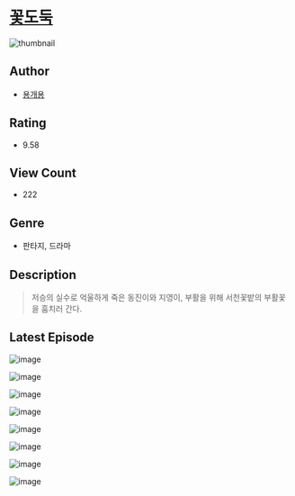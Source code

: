 # [꽃도둑](https://comic.naver.com/bestChallenge/list?titleId=810041)
![thumbnail](https://image-comic.pstatic.net/user_contents_data/challenge_comic/2023/05/23/347107/upload_3991935501366341682_480x623.jpeg)

## Author
- [용개용](https://comic.naver.com/artistTitle?id=347107)

## Rating
- 9.58

## View Count
- 222

## Genre
- 판타지, 드라마

## Description
> 저승의 실수로 억울하게 죽은 동진이와 지영이, 부활을 위해 서천꽃밭의 부활꽃을 훔치러 간다.


## Latest Episode
![image](https://image-comic.pstatic.net/user_contents_data/challenge_comic/2023/05/23/347107/upload_7018355567586521654.jpeg)

![image](https://image-comic.pstatic.net/user_contents_data/challenge_comic/2023/05/23/347107/upload_7076952944689689911.jpeg)

![image](https://image-comic.pstatic.net/user_contents_data/challenge_comic/2023/05/23/347107/upload_3473464096152117814.jpeg)

![image](https://image-comic.pstatic.net/user_contents_data/challenge_comic/2023/05/23/347107/upload_3558519035076895025.jpeg)

![image](https://image-comic.pstatic.net/user_contents_data/challenge_comic/2023/05/23/347107/upload_3918801511150412082.jpeg)

![image](https://image-comic.pstatic.net/user_contents_data/challenge_comic/2023/05/23/347107/upload_7018124670211929906.jpeg)

![image](https://image-comic.pstatic.net/user_contents_data/challenge_comic/2023/05/23/347107/upload_7364342177128855344.jpeg)

![image](https://image-comic.pstatic.net/user_contents_data/challenge_comic/2023/05/23/347107/upload_7219889645212230704.jpeg)
